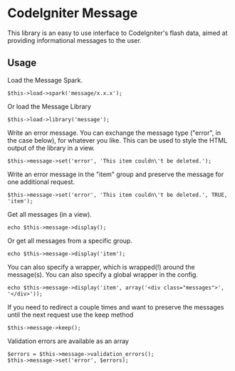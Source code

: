 CodeIgniter Message
===================

This library is an easy to use interface to CodeIgniter's flash data, aimed at providing informational messages to the user.

Usage
-----

Load the Message Spark.

    $this->load->spark('message/x.x.x');

Or load the Message Library

	$this->load->library('message');

Write an error message. You can exchange the message type ("error", in the case below), for whatever you like. This can be used to style the HTML output of the library in a view.

    $this->message->set('error', 'This item couldn\'t be deleted.');

Write an error message in the "item" group and preserve the message for one additional request.

    $this->message->set('error', 'This item couldn\'t be deleted.', TRUE, 'item');

Get all messages (in a view).
	
	echo $this->message->display();

Or get all messages from a specific group.

	echo $this->message->display('item');
	
You can also specify a wrapper, which is wrapped(!) around the message(s). You can also specify a global wrapper in the config.

	echo $this->message->display('item', array('<div class="messages">', '</div>'));

If you need to redirect a couple times and want to preserve the messages until the next request use the keep method

	$this->message->keep();

Validation errors are available as an array

	$errors = $this->message->validation_errors();
	$this->message->set('error', $errors);